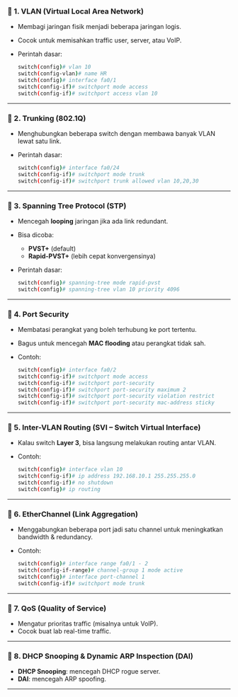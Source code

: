 ### 🔹 1. **VLAN (Virtual Local Area Network)**

* Membagi jaringan fisik menjadi beberapa jaringan logis.
* Cocok untuk memisahkan traffic user, server, atau VoIP.
* Perintah dasar:

  ```bash
  switch(config)# vlan 10
  switch(config-vlan)# name HR
  switch(config)# interface fa0/1
  switch(config-if)# switchport mode access
  switch(config-if)# switchport access vlan 10
  ```

---

### 🔹 2. **Trunking (802.1Q)**

* Menghubungkan beberapa switch dengan membawa banyak VLAN lewat satu link.
* Perintah dasar:

  ```bash
  switch(config)# interface fa0/24
  switch(config-if)# switchport mode trunk
  switch(config-if)# switchport trunk allowed vlan 10,20,30
  ```

---

### 🔹 3. **Spanning Tree Protocol (STP)**

* Mencegah **looping** jaringan jika ada link redundant.
* Bisa dicoba:

  * **PVST+** (default)
  * **Rapid-PVST+** (lebih cepat konvergensinya)
* Perintah dasar:

  ```bash
  switch(config)# spanning-tree mode rapid-pvst
  switch(config)# spanning-tree vlan 10 priority 4096
  ```

---

### 🔹 4. **Port Security**

* Membatasi perangkat yang boleh terhubung ke port tertentu.
* Bagus untuk mencegah **MAC flooding** atau perangkat tidak sah.
* Contoh:

  ```bash
  switch(config)# interface fa0/2
  switch(config-if)# switchport mode access
  switch(config-if)# switchport port-security
  switch(config-if)# switchport port-security maximum 2
  switch(config-if)# switchport port-security violation restrict
  switch(config-if)# switchport port-security mac-address sticky
  ```

---

### 🔹 5. **Inter-VLAN Routing (SVI – Switch Virtual Interface)**

* Kalau switch **Layer 3**, bisa langsung melakukan routing antar VLAN.
* Contoh:

  ```bash
  switch(config)# interface vlan 10
  switch(config-if)# ip address 192.168.10.1 255.255.255.0
  switch(config-if)# no shutdown
  switch(config)# ip routing
  ```

---

### 🔹 6. **EtherChannel (Link Aggregation)**

* Menggabungkan beberapa port jadi satu channel untuk meningkatkan bandwidth & redundancy.
* Contoh:

  ```bash
  switch(config)# interface range fa0/1 - 2
  switch(config-if-range)# channel-group 1 mode active
  switch(config)# interface port-channel 1
  switch(config-if)# switchport mode trunk
  ```

---

### 🔹 7. **QoS (Quality of Service)**

* Mengatur prioritas traffic (misalnya untuk VoIP).
* Cocok buat lab real-time traffic.

---

### 🔹 8. **DHCP Snooping & Dynamic ARP Inspection (DAI)**

* **DHCP Snooping**: mencegah DHCP rogue server.
* **DAI**: mencegah ARP spoofing.

---
